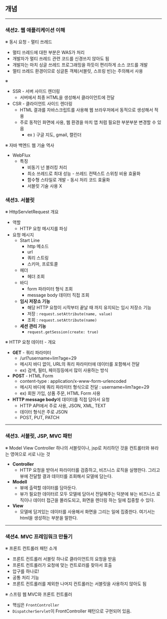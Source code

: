 ## 개념

--------------------------
### 색션2. 웹 애플리케이션 이해

※ 동시 요청 - 멀티 쓰레드
- 멀티 쓰레드에 대한 부분은 WAS가 처리
- 개발자가 멀티 쓰레드 관련 코드를 신경쓰지 않아도 됨
- 개발자는 마치 싱글 쓰레드 프로그래밍을 하듯이 편리하게 소스 코드를 개발
- 멀티 쓰레드 환경이므로 싱글톤 객체(서블릿, 스프링 빈)는 주의해서 사용

※ 
- SSR - 서버 사이드 렌더링 
  + 서버에서 최종 HTML을 생성해서 클라이언트에 전달
- CSR - 클라이언트 사이드 렌더링
  + HTML 결과를 자바스크립트를 사용해 웹 브라우저에서 동적으로 생성해서 적용
  + 주로 동적인 화면에 사용, 웹 환경을 마치 앱 처럼 필요한 부분부분 변경할 수 있음
    + ex ) 구글 지도, gmail, 캘린더 

※ 자바 백엔드 웹 기술 역사
- WebFlux
  - 특징
    - 비동기 넌 블러킹 처리
    - 최소 쓰레드로 최대 성능 - 쓰레드 컨텍스트 스위칭 비용 효율화
    - 함수형 스타일로 개발 - 동시 처리 코드 효율화
    - 서블릿 기술 사용 X

### 색션3. 서블릿

※ HttpServletRequest 개요
- 역할
  - HTTP 요청 메시지를 파싱
- 요청 메시지
  - Start Line
    - http 메소드
    - url
    - 쿼리 스트링
    - 스키마, 프로토콜
  - 헤더
    - 헤더 조회
  - 바디
    - form 파라미터 형식 조회
    - message body 데이터 직접 조회
  - **임시 저장소 기능**
    - 해당 HTTP 요청이 시작부터 끝날 때 까지 유지되는 임시 저장소 기능
    - 저장 : `request.setAttribute(name, value)`
    - 조회 : `request.setAttribute(name)`
  - **세션 관리 기능**
    - `request.getSession(create: true)`

※ HTTP 요청 데이터 - 개요
- **GET** - 쿼리 파라미터
  - /url?username=lim?age=29
  - 메시지 바디 없이, URL의 쿼리 파라미터에 데이터를 포함해서 전달
  - ex) 검색, 필터, 페이징등에서 많이 사용하는 방식
- **POST** - HTML Form
  - content-type : application/x-www-form-urlencoded
  - 메시지 바디에 쿼리 파라미터 형식으로 전달 : username=lim?age=29
  - ex) 회원 가입, 상품 주문, HTML Form 사용
- **HTTP message body**에 데이터를 직접 담아서 요청
  - HTTP API에서 주로 사용, JSON, XML, TEXT
  - 데이터 형식은 주로 JSON
  - POST, PUT, PATCH

--------------------------
### 색션3. 서블릿, JSP, MVC 패턴

※ Model View Controller
하나의 서블릿이나, jsp로 처리하던 것을 컨트롤터와 뷰라는 영여으로 서로 나눈 것
- **Controller**
  -  HTTP 요청을 받아서 파라미터를 검증하고, 비즈니스 로직을 실행한다. 그리고 뷰에 전달할 결과 데이터를 조회해서 모델에 담는다.
- **Modell**
  - 뷰에 출력할 데이터를 담아둔다.
  - 뷰가 필요한 데이터르 모두 모델에 담아서 전달해주는 덕분에 뷰는 비즈니스 로직이나 데이터 접근을 몰라도되고, 화면을 렌더링 하는 일에 집중할 수 있다.
- **View**
  - 모델에 담겨있는 데이터를 사용해서 화면을 그리는 일에 집중한다. 여기서는 html을 생성하는 부분을 말한다.

--------------------------
### 색션4. MVC 프레임워크 만들기

※ 프론트 컨트롤러 패턴 소개
- 프론트 컨트롤러 서블릿 하나로 클라이언트의 요청을 받음
- 프론트 컨트롤러가 요청에 맞는 컨트로러를 찾아서 호출
- 압구를 하나로!
- 공통 처리 기능
- 프론트 컨트롤러를 제외한 나머지 컨트롤러는 서블릿을 사용하지 않아도 됨

※ 스프링 웹 MVC와 프론트 컨트롤러
- 핵심은 `FrontController`
- `DispatcherServlet`이 FrontController 패턴으로 구현되어 있음.